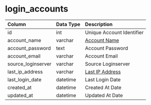 # login\_accounts

| Column | Data Type | Description |
| :--- | :--- | :--- |
| id | int | Unique Account Identifier |
| account\_name | varchar | [Account Name](../account/account.md) |
| account\_password | text | Account Password |
| account\_email | varchar | Account Email |
| source\_loginserver | varchar | Source Loginserver |
| last\_ip\_address | varchar | [Last IP Address](../account/account_ip.md) |
| last\_login\_date | datetime | Last Login Date |
| created\_at | datetime | Created At Date |
| updated\_at | datetime | Updated At Date |

